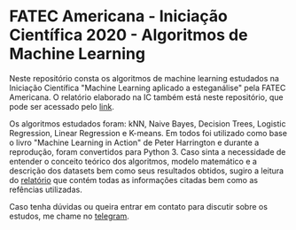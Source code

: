 # FATEC Americana - Iniciação Científica 2020 - Algoritmos de Machine Learning



Neste repositório consta os algoritmos de machine learning estudados na Iniciação Científica "Machine Learning aplicado a esteganálise" pela FATEC Americana. O relatório elaborado na IC também está neste repositório, que pode ser acessado pelo [link](https://github.com/0xNymerio/ml_in_action_2020/blob/main/tulio_gomes_ic2020.pdf).


Os algoritmos estudados foram: kNN, Naive Bayes, Decision Trees, Logistic Regression, Linear Regression e K-means. Em todos foi utilizado como base o livro "Machine Learning in Action" de Peter Harrington e durante a reprodução, foram convertidos para Python 3. Caso sinta a necessidade de entender o conceito teórico dos algoritmos, modelo matemático e a descrição dos datasets bem como seus resultados obtidos, sugiro a leitura do [relatório](https://github.com/0xNymerio/ml_in_action_2020/blob/main/tulio_gomes_ic2020.pdf) que contém todas as informações citadas bem como as refências utilizadas.
 
 Caso tenha dúvidas ou queira entrar em contato para discutir sobre os estudos, me chame no [telegram](https://t.me/tcgomes).
